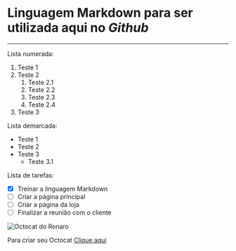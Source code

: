 # Linguagem **Markdown** para ser utilizada aqui no *Github*
---
Lista numerada:

1. Teste 1
2. Teste 2
   1. Teste 2.1
   2. Teste 2.2
   5. Teste 2.3
   99. Teste 2.4
3. Teste 3

Lista demarcada:
* Teste 1
* Teste 2
* Teste 3
   * Teste 3.1


Lista de tarefas:
- [x] Treinar a linguagem Markdown
- [ ] Criar a página principal
- [ ] Criar a página da loja
- [ ] Finalizar a reunião com o cliente

![Octocat do Ronaro](https://user-images.githubusercontent.com/108550778/179031113-dce89883-d9bc-45dc-816a-fda73a9386e5.jpg)

Para criar seu Octocat [Clique aqui](https://myoctocat.com/)

